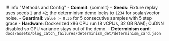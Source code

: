 !!! info "Methods and Config"
    - **Commit**: {commit}
    - **Seeds**: Fixture replay uses seeds `2` and `42`; the determinism demo locks to `1234` for scalar/vector noise.
    - **Guardrail**: `value > 0.35` for 5 consecutive samples with 5 step grace
    - **Hardware**: Dockerized x86 CPU run (8 vCPUs, 32 GB RAM); CuDNN disabled so GPU variance stays out of the demo.
    - **Determinism card**: `docs/assets/blog_catch_failures/determinism_det/determinism_card.json`
